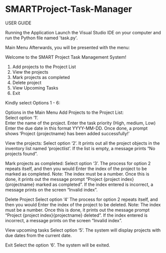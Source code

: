 # SMARTProject-Task-Manager
USER GUIDE 

Running the Application 
Launch the Visual Studio IDE on your computer and run the Python file named 'task.py'. 

Main Menu 
Afterwards, you will be presented with the menu: 
 
Welcome to the SMART Project Task Management System! 

1. Add projects to the Project List 
2. View the projects 
3. Mark projects as completed 
4. Delete project 
5. View Upcoming Tasks 
6. Exit 

Kindly select Options 1 - 6: 


Options in the Main Menu 
Add Projects to the Project List:  
Select option ‘1’.  
Enter the name of the project. 
Enter the task priority (High, medium, Low) 
Enter the due date in this format YYYY-MM-DD. 
Once done, a prompt shows ‘Project {projectname} has been added successfully!’ 

View the projects: 
Select option ‘2’. 
It prints out all the project objects in the inventory list named ‘projectlist’.  If the list is empty, a message prints “No projects found”. 

Mark projects as completed: 
Select option ‘3’. 
The process for option 2 repeats itself, and then you would 
Enter the index of the project to be marked as completed. 
Note: The index must be a number. 
Once this is done, it prints out the message prompt “Project {project index}{projectname} marked as completed”. If the index entered is incorrect, a message prints on the screen “Invalid index”. 

Delete Project 
Select option ‘4’ 
The process for option 2 repeats itself, and then you would 
Enter the index of the project to be deleted. 
Note: The index must be a number. 
Once this is done, it prints out the message prompt “Project {project index}{projectname} deleted”. If the index entered is incorrect, a message prints on the screen “Invalid index”. 

View upcoming tasks 
Select option ‘5’. The system will display projects with due dates from the current date. 

Exit 
Select the option ‘6’. The system will be exited. 
